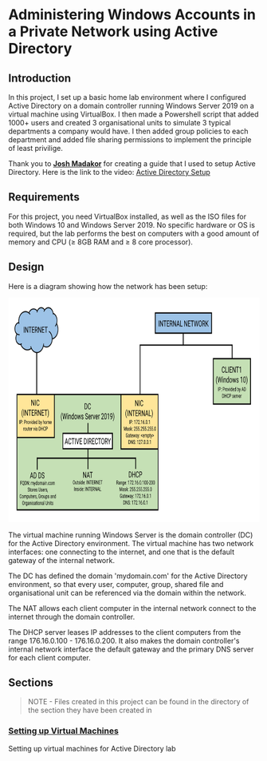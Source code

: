 # Administering Windows Accounts in a Private Network using Active Directory

## Introduction

In this project, I set up a basic home lab environment where I configured Active Directory on a domain controller running Windows Server 2019 on a virtual machine using VirtualBox. I then made a Powershell script that added 1000+ users and created 3 organisational units to simulate 3 typical departments a company would have. I then added group policies to each department and added file sharing permissions to implement the principle of least privilige.

Thank you to [**Josh Madakor**](https://www.youtube.com/@JoshMadakor) for creating a guide that I used to setup Active Directory. Here is the link to the video: [Active Directory Setup](https://www.youtube.com/watch?v=MHsI8hJmggI)

## Requirements

For this project, you need VirtualBox installed, as well as the ISO files for both Windows 10 and Windows Server 2019. No specific hardware or OS is required, but the lab performs the best on computers with a good amount of memory and CPU (≥ 8GB RAM and ≥ 8 core processor).

## Design

Here is a diagram showing how the network has been setup:

<p align="center">
<img src="./images/ad_lab_setup.jpg" alt="Active Directory Lab Setup Diagram" height="450px">
</p>

The virtual machine running Windows Server is the domain controller (DC) for the Active Directory environment. The virtual machine has two network interfaces: one connecting to the internet, and one that is the default gateway of the internal network.

The DC has defined the domain 'mydomain.com' for the Active Directory environment, so that every user, computer, group, shared file and organisational unit can be referenced via the domain within the network.

The NAT allows each client computer in the internal network connect to the internet through the domain controller.

The DHCP server leases IP addresses to the client computers from the range 176.16.0.100 - 176.16.0.200. It also makes the domain controller's internal network interface the default gateway and the primary DNS server for each client computer.

## Sections

> NOTE - Files created in this project can be found in the directory of the section they have been created in

### [Setting up Virtual Machines](./contents/virtual_machine_setup/)

Setting up virtual machines for Active Directory lab
